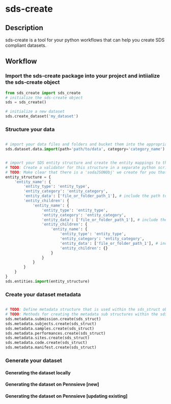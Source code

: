 # sds-create

## Description

sds-create is a tool for your python workflows that can help you create SDS compliant datasets.

## Workflow

### Import the sds-create package into your project and intiialize the sds-create object

```python
from sds_create import sds_create
# initialize the sds-create object
sds = sds_create()

# initialize a new dataset
sds.create_dataset('my_dataset')
```

### Structure your data

```python

# import your data files and folders and bucket them into the appropriate SDS category
sds.dataset.data.import(path='path/to/data', category='category_name')


# import your SDS entity structure and create the entity mappings to the data files and folders
# TODO: Create a validator for this structure in a separate python script
# TODO: Make clear that there is a 'sodaJSONObj' we create for you that is used as input to the python module methods
entity_structure = {
    'entity_name': {
        'entity_type': 'entity_type',
        'entity_category': 'entity_category',
        'entity_data': ['file_or_folder_path_1'], # include the path to the imported data TODO: Use ids or paths? ids may be easier to manage as then we only need to change the the path in once place if a file is moved
        'entity_children': {
            'entity_name': {
                'entity_type': 'entity_type',
                'entity_category': 'entity_category',
                'entity_data': ['file_or_folder_path_1'], # include the path to the imported data TODO: Use ids or paths? ids may be easier to manage as then we only need to change the the path in once place if a file is moved=,
                'entity_children': {
                    'entity_name': {
                        'entity_type': 'entity_type',
                        'entity_category': 'entity_category',
                        'entity_data': ['file_or_folder_path_1'], # include the path to the imported data TODO: Use ids or paths? ids may be easier to manage as then we only need to change the the path in once place if a file is moved
                        'entity_children': {}
                    }
                }
            }
        }
    }
}
sds.entities.import(entity_structure)


```

### Create your dataset metadata

```python

# TODO: Define metadata structure that is used within the sds_struct object for submission files
# TODO: Methods for creating the metadata sub structures within the sds_struct for the metadata files
sds.metadata.submission.create(sds_struct)
sds.metadata.subjects.create(sds_struct)
sds.metadata.samples.create(sds_struct)
sds.metadata.performances.create(sds_struct)
sds.metadata.sites.create(sds_struct)
sds.metadata.code.create(sds_struct)
sds.metadata.manifest.create(sds_struct)

```

### Generate your dataset

#### Generating the dataset locally

#### Generating the dataset on Pennsieve [new]

#### Generating the dataset on Pennsieve [updating existing]
